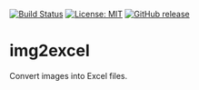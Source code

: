 [![Build Status](https://travis-ci.org/pixelstuermer/img2excel.svg?branch=master)](https://travis-ci.org/pixelstuermer/img2excel)
[![License: MIT](https://img.shields.io/badge/License-MIT-yellow.svg)](https://opensource.org/licenses/MIT)
[![GitHub release](https://img.shields.io/github/release/pixelstuermer/img2excel.svg)]()

# img2excel
Convert images into Excel files.